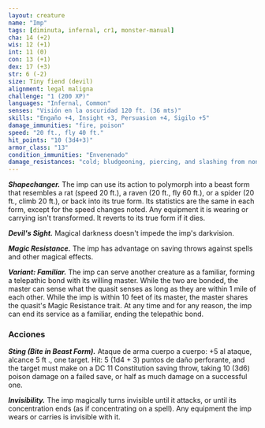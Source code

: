 ```yaml
---
layout: creature
name: "Imp"
tags: [diminuta, infernal, cr1, monster-manual]
cha: 14 (+2)
wis: 12 (+1)
int: 11 (0)
con: 13 (+1)
dex: 17 (+3)
str: 6 (-2)
size: Tiny fiend (devil)
alignment: legal maligna
challenge: "1 (200 XP)"
languages: "Infernal, Common"
senses: "Visión en la oscuridad 120 ft. (36 mts)"
skills: "Engaño +4, Insight +3, Persuasion +4, Sigilo +5"
damage_immunities: "fire, poison"
speed: "20 ft., fly 40 ft."
hit_points: "10 (3d4+3)"
armor_class: "13"
condition_immunities: "Envenenado"
damage_resistances: "cold; bludgeoning, piercing, and slashing from nonmagical/nonsilver weapons"
---
```


***Shapechanger.*** The imp can use its action to polymorph into a beast form that resembles a rat (speed 20 ft.), a raven (20 ft., fly 60 ft.), or a spider (20 ft., climb 20 ft.), or back into its true form. Its statistics are the same in each form, except for the speed changes noted. Any equipment it is wearing or carrying isn't transformed. It reverts to its true form if it dies.

***Devil's Sight.*** Magical darkness doesn't impede the imp's darkvision.

***Magic Resistance.*** The imp has advantage on saving throws against spells and other magical effects.

***Variant: Familiar.*** The imp can serve another creature as a familiar, forming a telepathic bond with its willing master. While the two are bonded, the master can sense what the quasit senses as long as they are within 1 mile of each other. While the imp is within 10 feet of its master, the master shares the quasit's Magic Resistance trait. At any time and for any reason, the imp can end its service as a familiar, ending the telepathic bond.

### Acciones

***Sting (Bite in Beast Form).*** Ataque de arma cuerpo a cuerpo: +5 al ataque, alcance 5 ft ., one target. Hit: 5 (1d4 + 3) puntos de daño perforante, and the target must make on a DC 11 Constitution saving throw, taking 10 (3d6) poison damage on a failed save, or half as much damage on a successful one.

***Invisibility.*** The imp magically turns invisible until it attacks, or until its concentration ends (as if concentrating on a spell). Any equipment the imp wears or carries is invisible with it.